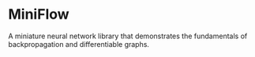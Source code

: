 # MiniFlow
A miniature neural network library that demonstrates the fundamentals of backpropagation and differentiable graphs.
